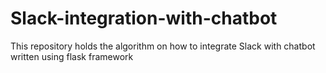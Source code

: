 # Slack-integration-with-chatbot
This repository holds the algorithm on how to integrate Slack with chatbot written using flask framework
